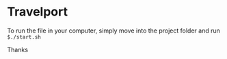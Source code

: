 # Travelport
To run the file in your computer, simply move into the project folder and run 
`$./start.sh`

Thanks
